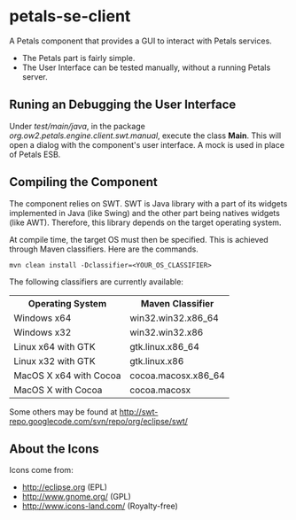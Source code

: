 petals-se-client
================

A Petals component that provides a GUI to interact with Petals services.

+ The Petals part is fairly simple.
+ The User Interface can be tested manually, without a running Petals server.


Runing an Debugging the User Interface
--------------------------------------

Under *test/main/java*, in the package *org.ow2.petals.engine.client.swt.manual*, execute the class **Main**.
This will open a dialog with the component's user interface. A mock is used in place of Petals ESB.


Compiling the Component
-----------------------

The component relies on SWT.
SWT is Java library with a part of its widgets implemented in Java (like Swing) and the other part being natives widgets (like AWT).
Therefore, this library depends on the target operating system. 

At compile time, the target OS must then be specified.
This is achieved through Maven classifiers. Here are the commands.

	mvn clean install -Dclassifier=<YOUR_OS_CLASSIFIER>


The following classifiers are currently available:

<table>
	<tr>
		<th>Operating System</th>
		<th>Maven Classifier</th>
	</tr>
	<tr>
		<td>Windows x64</td>
		<td>win32.win32.x86_64</td>
	</tr>
	<tr>
		<td>Windows x32</td>
		<td>win32.win32.x86</td>
	</tr>
	<tr>
		<td>Linux x64 with GTK</td>
		<td>gtk.linux.x86_64</td>
	</tr>
	<tr>
		<td>Linux x32 with GTK</td>
		<td>gtk.linux.x86</td>
	</tr>
	<tr>
		<td>MacOS X x64 with Cocoa</td>
		<td>cocoa.macosx.x86_64</td>
	</tr>
	<tr>
		<td>MacOS X with Cocoa</td>
		<td>cocoa.macosx</td>
	</tr>
</table>

Some others may be found at http://swt-repo.googlecode.com/svn/repo/org/eclipse/swt/


About the Icons
---------------

Icons come from:
+ http://eclipse.org (EPL)
+ http://www.gnome.org/ (GPL)
+ http://www.icons-land.com/ (Royalty-free)
